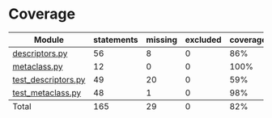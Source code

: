 # Coverage

<table class="index" data-sortable>
        <thead>
            <tr class="tablehead" title="Click to sort">
                <th class="name left" aria-sort="none" data-shortcut="n">Module</th>
                <th aria-sort="none" data-default-sort-order="descending" data-shortcut="s">statements</th>
                <th aria-sort="none" data-default-sort-order="descending" data-shortcut="m">missing</th>
                <th aria-sort="none" data-default-sort-order="descending" data-shortcut="x">excluded</th>
                <th class="right" aria-sort="none" data-shortcut="c">coverage</th>
            </tr>
        </thead>
        <tbody>
            <tr class="file">
                <td class="name left"><a href="descriptors_py.html">descriptors.py</a></td>
                <td>56</td>
                <td>8</td>
                <td>0</td>
                <td class="right" data-ratio="48 56">86%</td>
            </tr>
            <tr class="file">
                <td class="name left"><a href="metaclass_py.html">metaclass.py</a></td>
                <td>12</td>
                <td>0</td>
                <td>0</td>
                <td class="right" data-ratio="12 12">100%</td>
            </tr>
            <tr class="file">
                <td class="name left"><a href="test_descriptors_py.html">test_descriptors.py</a></td>
                <td>49</td>
                <td>20</td>
                <td>0</td>
                <td class="right" data-ratio="29 49">59%</td>
            </tr>
            <tr class="file">
                <td class="name left"><a href="test_metaclass_py.html">test_metaclass.py</a></td>
                <td>48</td>
                <td>1</td>
                <td>0</td>
                <td class="right" data-ratio="47 48">98%</td>
            </tr>
        </tbody>
        <tfoot>
            <tr class="total">
                <td class="name left">Total</td>
                <td>165</td>
                <td>29</td>
                <td>0</td>
                <td class="right" data-ratio="136 165">82%</td>
            </tr>
        </tfoot>
    </table>